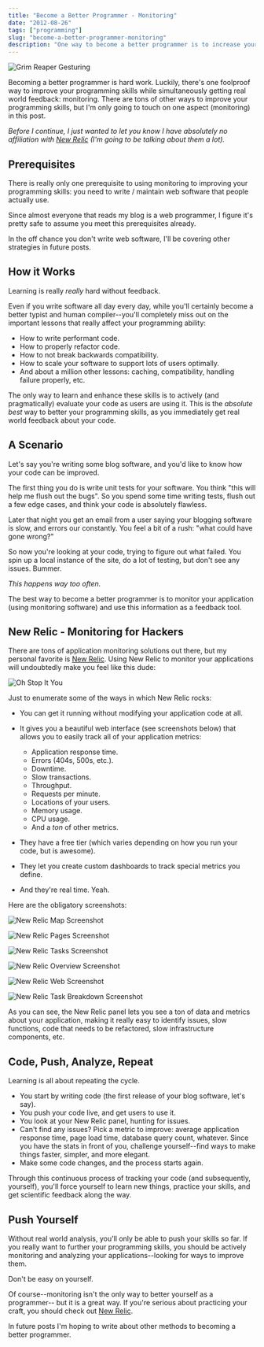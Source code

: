 ```yaml
---
title: "Become a Better Programmer - Monitoring"
date: "2012-08-26"
tags: ["programming"]
slug: "become-a-better-programmer-monitoring"
description: "One way to become a better programmer is to increase your usage of application monitoring software.  You'd be surprised how much you'll learn!  My suggestion: use New Relic."
---
```



![Grim Reaper Gesturing][]


Becoming a better programmer is hard work.  Luckily, there's one foolproof way
to improve your programming skills while simultaneously getting real world
feedback: monitoring.  There are tons of other ways to improve your programming
skills, but I'm only going to touch on one aspect (monitoring) in this post.

*Before I continue, I just wanted to let you know I have absolutely no
affiliation with [New Relic][] (I'm going to be talking about them a lot).*


## Prerequisites

There is really only one prerequisite to using monitoring to improving your
programming skills: you need to write / maintain web software that people
actually use.

Since almost everyone that reads my blog is a web programmer, I figure it's
pretty safe to assume you meet this prerequisites already.

In the off chance you don't write web software, I'll be covering other
strategies in future posts.


## How it Works

Learning is really *really* hard without feedback.

Even if you write software all day every day, while you'll certainly become a
better typist and human compiler--you'll completely miss out on the important
lessons that really affect your programming ability:

-   How to write performant code.
-   How to properly refactor code.
-   How to not break backwards compatibility.
-   How to scale your software to support lots of users optimally.
-   And about a million other lessons: caching, compatibility, handling failure
    properly, etc.

The only way to learn and enhance these skills is to actively (and
pragmatically) evaluate your code as users are using it.  This is the *absolute
best* way to better your programming skills, as you immediately get real world
feedback about your code.


## A Scenario

Let's say you're writing some blog software, and you'd like to know how your
code can be improved.

The first thing you do is write unit tests for your software.  You think "this
will help me flush out the bugs".  So you spend some time writing tests, flush
out a few edge cases, and think your code is absolutely flawless.

Later that night you get an email from a user saying your blogging software is
slow, and errors our constantly.  You feel a bit of a rush: "what could have
gone wrong?"

So now you're looking at your code, trying to figure out what failed.  You spin
up a local instance of the site, do a lot of testing, but don't see any issues.
Bummer.

*This happens way too often.*

The best way to become a better programmer is to monitor your application
(using monitoring software) and use this information as a feedback tool.


## New Relic - Monitoring for Hackers

There are tons of application monitoring solutions out there, but my personal
favorite is [New Relic][New Relic].  Using New Relic to monitor your
applications will undoubtedly make you feel like this dude:

![Oh Stop It You][]

Just to enumerate some of the ways in which New Relic rocks:

-   You can get it running without modifying your application code at all.
-   It gives you a beautiful web interface (see screenshots below) that allows
    you to easily track all of your application metrics:
    -   Application response time.
    -   Errors (404s, 500s, etc.).
    -   Downtime.
    -   Slow transactions.
    -   Throughput.
    -   Requests per minute.
    -   Locations of your users.
    -   Memory usage.
    -   CPU usage.
    -   And a *ton* of other metrics. 

-   They have a free tier (which varies depending on how you run your code, but
    is awesome).
-   They let you create custom dashboards to track special metrics you define.
-   And they're real time.  Yeah.

Here are the obligatory screenshots:

![New Relic Map Screenshot][]

![New Relic Pages Screenshot][]

![New Relic Tasks Screenshot][]

![New Relic Overview Screenshot][]

![New Relic Web Screenshot][]

![New Relic Task Breakdown Screenshot][]

As you can see, the New Relic panel lets you see a ton of data and metrics about
your application, making it really easy to identify issues, slow functions, code
that needs to be refactored, slow infrastructure components, etc.


## Code, Push, Analyze, Repeat

Learning is all about repeating the cycle.

-   You start by writing code (the first release of your blog software, let's
    say).
-   You push your code live, and get users to use it.
-   You look at your New Relic panel, hunting for issues.
-   Can't find any issues? Pick a metric to improve: average application
    response time, page load time, database query count, whatever.  Since you
    have the stats in front of you, challenge yourself--find ways to make things
    faster, simpler, and more elegant.
-   Make some code changes, and the process starts again.

Through this continuous process of tracking your code (and subsequently,
yourself), you'll force yourself to learn new things, practice your skills, and
get scientific feedback along the way.


## Push Yourself

Without real world analysis, you'll only be able to push your skills so far.
If you really want to further your programming skills, you should be actively
monitoring and analyzing your applications--looking for ways to improve them.

Don't be easy on yourself.

Of course--monitoring isn't the only way to better yourself as a programmer--
but it is a great way.  If you're serious about practicing your craft, you
should check out [New Relic][New Relic].

In future posts I'm hoping to write about other methods to becoming a better
programmer.


  [Grim Reaper Gesturing]: /static/images/2012/grim-reaper-gesturing.png "Grim Reaper Gesturing"
  [New Relic]: http://newrelic.com/ "NewRelic - Shit just got real for programmers."
  [Oh Stop It You]: /static/images/2012/oh-stop-it-you.png "Oh Stop It You"
  [New Relic Map Screenshot]: /static/images/2012/newrelic-map-screenshot.png "New Relic Map Screenshot"
  [New Relic Pages Screenshot]: /static/images/2012/newrelic-pages-screenshot.png "New Relic Pages Screenshot"
  [New Relic Tasks Screenshot]: /static/images/2012/newrelic-tasks-screenshot.png "New Relic Tasks Screenshot"
  [New Relic Overview Screenshot]: /static/images/2012/newrelic-overview-screenshot.png "New Relic Overview Screenshot"
  [New Relic Web Screenshot]: /static/images/2012/newrelic-web-screenshot.png "New Relic Web Screenshot"
  [New Relic Task Breakdown Screenshot]: /static/images/2012/newrelic-task-breakdown-screenshot.png "New Relic Task Breakdown Screenshot"
